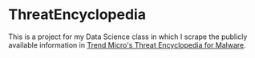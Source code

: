# ThreatEncyclopedia

This is a project for my Data Science class in which I scrape the publicly available information in [Trend Micro's Threat Encyclopedia for Malware](https://www.trendmicro.com/vinfo/us/threat-encyclopedia/malware).
